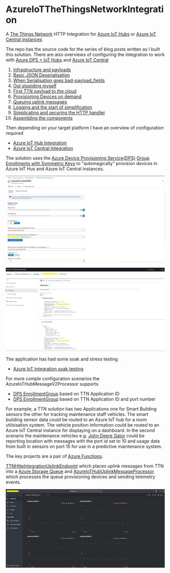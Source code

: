 # AzureIoTTheThingsNetworkIntegration
A [The Things Network](https://www.thethingsnetwork.org/) HTTP Integration for [Azure IoT Hubs](https://azure.microsoft.com/en-us/services/iot-hub?WT.mc_id=IoT-MVP-5001375) 
or [Azure IoT Central instances](https://docs.microsoft.com/en-us/azure/iot-central/core/overview-iot-central?WT.mc_id=IoT-MVP-5001375)

The repo has the source code for the series of blog posts written as I built this solution. There are also overviews of configuring the integration to work 
with [Azure DPS + IoT Hubs](http://blog.devmobile.co.nz/2020/09/16/the-things-network-http-azure-iot-hub-integration/) and [Azure IoT Central](http://blog.devmobile.co.nz/2020/09/17/the-things-network-http-azure-iot-central-integration/)

1. [Infrastructure and payloads](http://blog.devmobile.co.nz/2020/08/31/the-things-network-http-integration-part1/)
2. [Basic JSON Deserialisation](http://blog.devmobile.co.nz/2020/09/01/the-things-network-http-integration-part2/)
3. [When Serialisation goes bad-payload_fields](http://blog.devmobile.co.nz/2020/09/02/the-things-network-http-integration-part3/)
4. [Out stupiding myself](http://blog.devmobile.co.nz/2020/09/03/the-things-network-http-integration-part4/)
5. [First TTN payload to the cloud](http://blog.devmobile.co.nz/2020/09/04/the-things-network-http-integration-part5/)
6. [Provisioning Devices on demand](http://blog.devmobile.co.nz/2020/09/05/the-things-network-http-integration-part6/)
7. [Queuing uplink messages](http://blog.devmobile.co.nz/2020/09/09/the-things-network-http-integration-part7/)
8. [Logging and the start of simplification](http://blog.devmobile.co.nz/2020/09/10/the-things-network-http-integration-part8/)
9. [Simplicating and securing the HTTP handler](http://blog.devmobile.co.nz/2020/09/11/the-things-network-http-integration-part9/)
10. [Assembling the components](http://blog.devmobile.co.nz/2020/09/15/the-things-network-http-integration-part10/)

Then depending on your target platform I have an overview of configuration required
* [Azure IoT Hub Integration](http://blog.devmobile.co.nz/2020/09/16/the-things-network-http-azure-iot-hub-integration/)
* [Azure IoT Central Integration](http://blog.devmobile.co.nz/2020/09/17/the-things-network-http-azure-iot-central-integration/)

The solution uses the [Azure Device Provisioning Service(DPS)](https://docs.microsoft.com/en-us/azure/iot-dps/about-iot-dps?WT.mc_id=IoT-MVP-5001375) [Group Enrollments with Symmetric Keys](https://docs.microsoft.com/en-us/azure/iot-dps/concepts-symmetric-key-attestation?WT.mc_id=IoT-MVP-5001375) to "automagically" provision devices in Azure IoT Hus and Azure IoT Central instances.

![Azure Device Provisiong Service](DPSGroupEnrollmentKeys.JPG)

![Azure Storage Explorer](DPSAzureIoTHubData.JPG)

The application has had some soak and stress testing 
* [Azure IoT Integration soak testing](https://blog.devmobile.co.nz/2020/09/27/the-things-network-http-azure-iot-integration-soak-testing/)

For more comple configuration scenarios the AzureIoTHubMessageV2Processor supports 
* [DPS EnrollmentGroup](https://docs.microsoft.com/en-us/azure/iot-dps/concepts-service?WT.mc_id=IoT-MVP-5001375) based on TTN Application ID
* [DPS EnrollmentGroup](https://docs.microsoft.com/en-us/azure/iot-dps/concepts-service?WT.mc_id=IoT-MVP-5001375) based on TTN Application ID and port number

For example, a TTN solution has two Applications one for Smart Building sensors the other for tracking maintenance staff vehicles. The smart building sensor data could be routed to an Azure IoT hub for a room utilsisation system. The vehicle position information could be routed to an Azure IoT Central instance for displaying on a dashboard. In the second scenario the maintenance vehicles e.g. [John Deere Gator](https://www.deere.com/en/gator-utility-vehicles/) could be reporting location with messages with the port id set to 10 and usage data from built in sensors on port 15 for use in a predictive maintenance system.

The key projects are a pair of [Azure Functions](https://docs.microsoft.com/en-us/azure/azure-functions/functions-overview). 

[TTNHttpIntegrationUplinkEndpoint](https://github.com/KiwiBryn/AzureIoTTheThingsNetworkIntegration/tree/master/TTNHttpIntegrationUplinkEndpoint) which places uplink messages from TTN into a [Azure Storage Queue](https://docs.microsoft.com/en-us/azure/storage/queues/storage-queues-introduction?WT.mc_id=IoT-MVP-5001375) and [AzureIoTHubUplinkMessageProcessor](https://github.com/KiwiBryn/AzureIoTTheThingsNetworkIntegration/tree/master/AzureIoTHubUplinkMessageProcessor) which processes the queue provisioning devices and sending telemetry events. 

![Azure IoT Central Dashboard](AzureIoTCentralDashboard.JPG)

